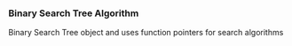 ### Binary Search Tree Algorithm
Binary Search Tree object and uses function pointers for search algorithms
